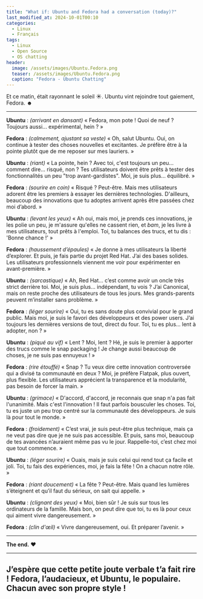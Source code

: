 ```yaml
---
title: "What if: Ubuntu and Fedora had a conversation (today)?"
last_modified_at: 2024-10-01T00:10
categories:
  - Linux
  - Français
tags:
  - Linux
  - Open Source
  - OS chatting
header:
  image: /assets/images/Ubuntu.Fedora.png
  teaser: /assets/images/Ubuntu.Fedora.png
  caption: "Fedora - Ubuntu Chatting"
---
```


Et ce matin, était rayonnant le soleil ☀. Ubuntu vint rejoindre tout gaiement, Fedora. ☻

---

**Ubuntu** : *(arrivant en dansant)* « Fedora, mon pote ! Quoi de neuf ? Toujours aussi... expérimental, hein ? »

**Fedora** : *(calmement, ajustant sa veste)* « Oh, salut Ubuntu. Oui, on continue à tester des choses nouvelles et excitantes. Je préfère être à la pointe plutôt que de me reposer sur mes lauriers. »

**Ubuntu** : *(riant)* « La pointe, hein ? Avec toi, c'est toujours un peu... comment dire... risqué, non ? Tes utilisateurs doivent être prêts à tester des fonctionnalités un peu "trop avant-gardistes". Moi, je suis plus… équilibré. »

**Fedora** : *(sourire en coin)* « Risqué ? Peut-être. Mais mes utilisateurs adorent être les premiers à essayer les dernières technologies. D'ailleurs, beaucoup des innovations que tu adoptes arrivent après être passées chez moi d’abord. »

**Ubuntu** : *(levant les yeux)* « Ah oui, mais moi, je prends ces innovations, je les polie un peu, je m'assure qu'elles ne cassent rien, et *bam*, je les livre à mes utilisateurs, tout prêts à l'emploi. Toi, tu balances des trucs, et tu dis : 'Bonne chance !' »

**Fedora** : *(haussement d’épaules)* « Je donne à mes utilisateurs la liberté d’explorer. Et puis, je fais partie du projet Red Hat. J’ai des bases solides. Les utilisateurs professionnels viennent me voir pour expérimenter en avant-première. »

**Ubuntu** : *(sarcastique)* « Ah, Red Hat... c’est comme avoir un oncle très strict derrière toi. Moi, je suis plus… indépendant, tu vois ? J’ai Canonical, mais on reste proche des utilisateurs de tous les jours. Mes grands-parents peuvent m’installer sans problème. »

**Fedora** : *(léger sourire)* « Oui, tu es sans doute plus convivial pour le grand public. Mais moi, je suis le favori des développeurs et des power users. J’ai toujours les dernières versions de tout, direct du four. Toi, tu es plus… lent à adopter, non ? »

**Ubuntu** : *(piqué au vif)* « Lent ? Moi, lent ? Hé, je suis le premier à apporter des trucs comme le snap packaging ! Je change aussi beaucoup de choses, je ne suis pas ennuyeux ! »

**Fedora** : *(rire étouffé)* « Snap ? Tu veux dire cette innovation controversée qui a divisé ta communauté en deux ? Moi, je préfère Flatpak, plus ouvert, plus flexible. Les utilisateurs apprécient la transparence et la modularité, pas besoin de forcer la main. »

**Ubuntu** : *(grimace)* « D'accord, d'accord, je reconnais que snap n'a pas fait l'unanimité. Mais c'est l'innovation ! Il faut parfois bousculer les choses. Toi, tu es juste un peu trop centré sur la communauté des développeurs. Je suis là pour tout le monde. »

**Fedora** : *(froidement)* « C’est vrai, je suis peut-être plus technique, mais ça ne veut pas dire que je ne suis pas accessible. Et puis, sans moi, beaucoup de tes avancées n’auraient même pas vu le jour. Rappelle-toi, c’est chez moi que tout commence. »

**Ubuntu** : *(léger sourire)* « Ouais, mais je suis celui qui rend tout ça facile et joli. Toi, tu fais des expériences, moi, je fais la fête ! On a chacun notre rôle. »

**Fedora** : *(riant doucement)* « La fête ? Peut-être. Mais quand les lumières s’éteignent et qu’il faut du sérieux, on sait qui appelle. »

**Ubuntu** : *(clignant des yeux)* « Moi, bien sûr ! Je suis sur tous les ordinateurs de la famille. Mais bon, on peut dire que toi, tu es là pour ceux qui aiment vivre dangereusement. »

**Fedora** : *(clin d'œil)* « Vivre dangereusement, oui. Et préparer l’avenir. »

---

**The end.** ❤

---

J’espère que cette petite joute verbale t’a fait rire ! Fedora, l’audacieux, et Ubuntu, le populaire. Chacun avec son propre style !
---
